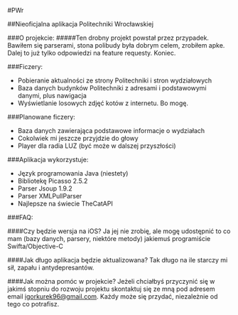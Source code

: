 #PWr


##Nieoficjalna aplikacja Politechniki Wrocławskiej


###O projekcie:
#####Ten drobny projekt powstał przez przypadek. Bawiłem się parserami, stona polibudy była dobrym celem, zrobiłem apke. Dalej to już tylko odpowiedzi na feature requesty. Koniec.



###Ficzery:
* Pobieranie aktualności ze strony Politechniki i stron wydziałowych
* Baza danych budynków Politechniki z adresami i podstawowymi danymi, plus nawigacja
* Wyświetlanie losowych zdjęć kotów z internetu. Bo mogę.



###Planowane ficzery:
* Baza danych zawierająca podstawowe informacje o wydziałach
* Cokolwiek mi jeszcze przyjdzie do głowy
* Player dla radia LUZ (być może w dalszej przyszłości)


###Aplikacja wykorzystuje:
* Język programowania Java (niestety)
* Bibliotekę Picasso 2.5.2
* Parser Jsoup 1.9.2
* Parser XMLPullParser
* Najlepsze na świecie TheCatAPI



###FAQ:

####Czy będzie wersja na iOS?
Ja jej nie zrobię, ale mogę udostępnić to co mam (bazy danych, parsery, niektóre metody) jakiemuś programiście Swifta/Objective-C

####Jak długo aplikacja będzie aktualizowana?
Tak długo na ile starczy mi sił, zapału i antydepresantów.

####Jak można pomóc w projekcie?
Jeżeli chciałbyś przyczynić się w jakimś stopniu do rozwoju projektu skontaktuj się ze mną pod adresem email igorkurek96@gmail.com. Każdy może się przydać, niezależnie od tego co potrafisz.

